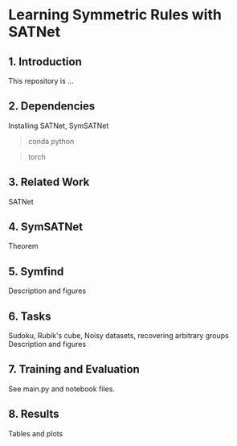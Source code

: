 # Learning Symmetric Rules with SATNet

## 1. Introduction

This repository is ...


## 2. Dependencies
Installing SATNet, SymSATNet

> conda python

> torch


## 3. Related Work
SATNet


## 4. SymSATNet
Theorem


## 5. Symfind
Description and figures


## 6. Tasks
Sudoku, Rubik's cube, Noisy datasets, recovering arbitrary groups
Description and figures


## 7. Training and Evaluation
See main.py and notebook files.


## 8. Results
Tables and plots